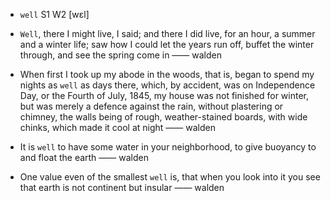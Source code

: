 - `well` S1 W2 [wɛl]



-  `Well`, there I might live, I said; and there I did live, for an hour, a summer and a winter life; saw how I could let the years run off, buffet the winter through, and see the spring come in —— walden

- When first I took up my abode in the woods, that is, began to spend my nights as `well` as days there, which, by accident, was on Independence Day, or the Fourth of July, 1845, my house was not finished for winter, but was merely a defence against the rain, without plastering or chimney, the walls being of rough, weather-stained boards, with wide chinks, which made it cool at night —— walden

-  It is `well` to have some water in your neighborhood, to give buoyancy to and float the earth —— walden

-  One value even of the smallest `well` is, that when you look into it you see that earth is not continent but insular —— walden